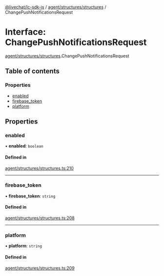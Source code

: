 [@livechat/lc-sdk-js](../README.md) / [agent/structures/structures](../modules/agent_structures_structures.md) / ChangePushNotificationsRequest

# Interface: ChangePushNotificationsRequest

[agent/structures/structures](../modules/agent_structures_structures.md).ChangePushNotificationsRequest

## Table of contents

### Properties

- [enabled](agent_structures_structures.ChangePushNotificationsRequest.md#enabled)
- [firebase\_token](agent_structures_structures.ChangePushNotificationsRequest.md#firebase_token)
- [platform](agent_structures_structures.ChangePushNotificationsRequest.md#platform)

## Properties

### enabled

• **enabled**: `boolean`

#### Defined in

[agent/structures/structures.ts:210](https://github.com/livechat/lc-sdk-js/blob/a63b0a6/src/agent/structures/structures.ts#L210)

___

### firebase\_token

• **firebase\_token**: `string`

#### Defined in

[agent/structures/structures.ts:208](https://github.com/livechat/lc-sdk-js/blob/a63b0a6/src/agent/structures/structures.ts#L208)

___

### platform

• **platform**: `string`

#### Defined in

[agent/structures/structures.ts:209](https://github.com/livechat/lc-sdk-js/blob/a63b0a6/src/agent/structures/structures.ts#L209)
